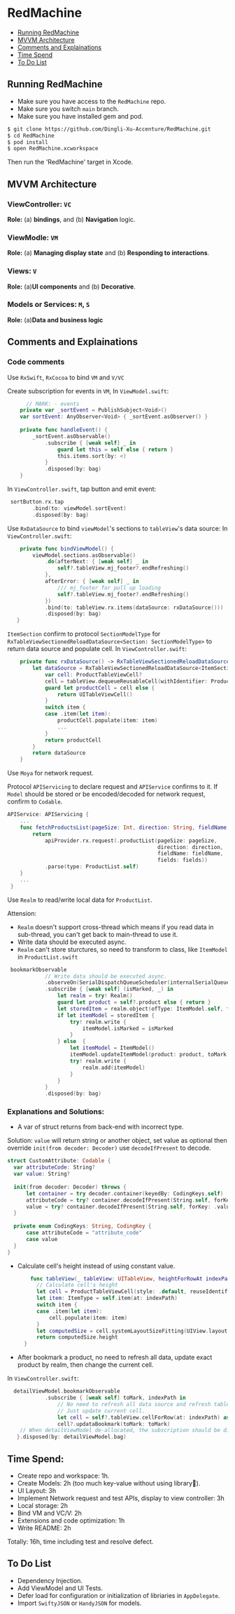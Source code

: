 # RedMachine
- [Running RedMachine](#running-redmachine)
- [MVVM Architecture](#mvvm-architecture)
- [Comments and Explainations](#comments-and-explainations)
- [Time Spend](#time-spend)
- [To Do List](#to-do-list)



## Running RedMachine
- Make sure you have access to the `RedMachine` repo.
- Make sure you switch `main` branch.
- Make sure you have installed gem and pod.

```sh
$ git clone https://github.com/Dingli-Xu-Accenture/RedMachine.git
$ cd RedMachine
$ pod install
$ open RedMachine.xcworkspace
```

Then run the 'RedMachine' target in Xcode.

## MVVM Architecture
### ViewController: `VC`
**Role:** (a) **bindings**, and (b) **Navigation** logic. 


### ViewModle: `VM`
**Role:**  (a) **Managing display state** and (b) **Responding to interactions**.  

### Views:  `V` 
**Role:** (a)**UI components** and (b) **Decorative**.

### Models or Services: `M`, `S`
**Role:** (a)**Data and business logic**

## Comments and Explainations

### Code comments

Use `RxSwift`, `RxCocoa` to bind `VM` and `V/VC`

Create subscription for events in `VM`,
In `ViewModel.swift`:
```swift
      // MARK: - events
    private var _sortEvent = PublishSubject<Void>()
    var sortEvent: AnyObserver<Void> { _sortEvent.asObserver() }
    
    private func handleEvent() {
        _sortEvent.asObservable()
            .subscribe { [weak self] _ in
                guard let this = self else { return }
                this.items.sort(by: <)
            }
            .disposed(by: bag)
    }
```

In `ViewController.swift`, tap button and emit event:
```swift
 sortButton.rx.tap
        .bind(to: viewModel.sortEvent)
        .disposed(by: bag)
```

Use `RxDataSource` to bind `viewModel`'s sections to `tableView`'s data source:
In `ViewController.swift`:
```swift
    private func bindViewModel() {
        viewModel.sections.asObservable()
            .do(afterNext: { [weak self] _ in
                self?.tableView.mj_footer?.endRefreshing()
            },
            afterError: { [weak self] _ in
                /// mj_footer for pull up loading
                self?.tableView.mj_footer?.endRefreshing()
            })
            .bind(to: tableView.rx.items(dataSource: rxDataSource()))
            .disposed(by: bag)
   }
```

`ItemSection` confirm to protocol `SectionModelType` for `RxTableViewSectionedReloadDataSource<Section: SectionModelType>` to return data source and populate cell.
In `ViewController.swift`:
```swift
    private func rxDataSource() -> RxTableViewSectionedReloadDataSource<ItemSection> {
        let dataSource = RxTableViewSectionedReloadDataSource<ItemSection> { _, tableView, indexPath, item -> UITableViewCell in
            var cell: ProductTableViewCell?
            cell = tableView.dequeueReusableCell(withIdentifier: ProductTableViewCell.description(), for: indexPath) as? ProductTableViewCell
            guard let productCell = cell else {
                return UITableViewCell()
            }
            switch item {
            case .item(let item):
                productCell.populate(item: item)
                ...
            }
            return productCell
        }
        return dataSource
    }
```


Use `Moya` for network request.

Protocol `APIServicing` to declare request and `APIService` confirms to it.
If `Model` should be stored or be encoded/decoded for network request, confirm to `Codable`.

```swift
APIService: APIServicing {
    ...
    func fetchProductsList(pageSize: Int, direction: String, fieldName: String, fields: String) -> Single<ProductList?> {
        return
            apiProvider.rx.request(.productList(pageSize: pageSize,
                                                direction: direction,
                                                fieldName: fieldName,
                                                fields: fields))
            .parse(type: ProductList.self)
    }
    ...
 }
```

Use `Realm` to read/write local data for `ProductList`.

Attension:  
- `Realm` doesn't support cross-thread which means if you read data in sub-thread, you can't get back to main-thread to use it.
- Write data should be executed async.
- `Realm` can't store sturctures, so need to transform to class, like `ItemModel` in `ProductList.swift`

```swift
 bookmarkObservable
            // Write data should be executed async.
            .observeOn(SerialDispatchQueueScheduler(internalSerialQueueName: "bookmark"))
            .subscribe { [weak self] (isMarked, _) in
                let realm = try! Realm()
                guard let product = self?.product else { return }
                let storedItem = realm.object(ofType: ItemModel.self, forPrimaryKey: product.id)
                if let itemModel = storedItem {
                    try! realm.write {
                        itemModel.isMarked = isMarked  
                    }
                } else  {
                    let itemModel = ItemModel()
                    itemModel.updateItemModel(product: product, toMark: isMarked)
                    try! realm.write {
                        realm.add(itemModel)
                    }
                }
            }
            .disposed(by: bag)
```

### Explanations and Solutions:
- A var of struct returns from back-end with incorrect type.

Solution: `value` will return string or another object, set value as optional then override `init(from decoder: Decoder)` use `decodeIfPresent` to decode.  

  ```swift
  struct CustomAttribute: Codable {
    var attributeCode: String?
    var value: String?
    
    init(from decoder: Decoder) throws {
        let container = try decoder.container(keyedBy: CodingKeys.self)
        attributeCode = try? container.decodeIfPresent(String.self, forKey: .attributeCode)
        value = try? container.decodeIfPresent(String.self, forKey: .value)
    }
    
    private enum CodingKeys: String, CodingKey {
        case attributeCode = "attribute_code"
        case value
    }
  }
  ```
 
- Calculate cell's height instead of using constant value.
  ```swift
      func tableView(_ tableView: UITableView, heightForRowAt indexPath: IndexPath) -> CGFloat {
        // Calculate cell's height
        let cell = ProductTableViewCell(style: .default, reuseIdentifier: ProductTableViewCell.description())
        let item: ItemType = self.item(at: indexPath)
        switch item {
        case .item(let item):
            cell.populate(item: item)
        }
        let computedSize = cell.systemLayoutSizeFitting(UIView.layoutFittingCompressedSize)
        return computedSize.height
    }
  ```
- After bookmark a product, no need to refresh all data, update exact product by realm, then change the current cell.

In `ViewController.swift`:
```swift
  detailViewModel.bookmarkObservable
            .subscribe { [weak self] toMark, indexPath in
                // No need to refresh all data source and refresh table view
                // Just update current cell.
                let cell = self?.tableView.cellForRow(at: indexPath) as? ProductTableViewCell
                cell?.updataBookmark(toMark: toMark)
    // When detailViewModel de-allocated, the subscription should be diposed
   }.disposed(by: detailViewModel.bag)
```

## Time Spend:
- Create repo and workspace: 1h.
- Create Models: 2h (too much key-value without using library🤣).
- UI Layout: 3h
- Implement Network request and test APIs, display to view controller: 3h
- Local storage: 2h
- Bind VM and VC/V: 2h
- Extensions and code optimization: 1h
- Write README: 2h

Totally: 16h, time including test and resolve defect.

## To Do List
- Dependency Injection.
- Add ViewModel and UI Tests.
- Defer load for configuration or initialization of libriaries in `AppDelegate`.
- Import `SwiftyJSON` or `HandyJSON` for models.






